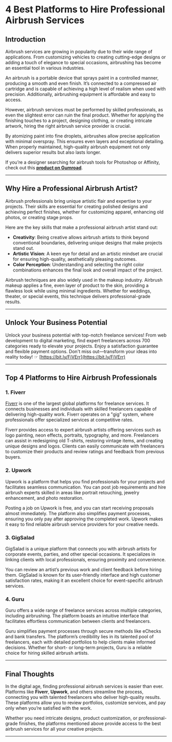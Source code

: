 # 4 Best Platforms to Hire Professional Airbrush Services

## Introduction

Airbrush services are growing in popularity due to their wide range of applications. From customizing vehicles to creating cutting-edge designs or adding a touch of elegance to special occasions, airbrushing has become an essential tool in various industries.

An airbrush is a portable device that sprays paint in a controlled manner, producing a smooth and even finish. It’s connected to a compressed air cartridge and is capable of achieving a high level of realism when used with precision. Additionally, airbrushing equipment is affordable and easy to access.

However, airbrush services must be performed by skilled professionals, as even the slightest error can ruin the final product. Whether for applying the finishing touches to a project, designing clothing, or creating intricate artwork, hiring the right airbrush service provider is crucial.

By atomizing paint into fine droplets, airbrushes allow precise application with minimal overspray. This ensures even layers and exceptional detailing. When properly maintained, high-quality airbrush equipment not only delivers superior results but also lasts longer.

If you’re a designer searching for airbrush tools for Photoshop or Affinity, check out this **[product on Gumroad](https://bit.ly/FiVErr)**.

---

## Why Hire a Professional Airbrush Artist?

Airbrush professionals bring unique artistic flair and expertise to your projects. Their skills are essential for creating polished designs and achieving perfect finishes, whether for customizing apparel, enhancing old photos, or creating stage props.

Here are the key skills that make a professional airbrush artist stand out:

- **Creativity**: Being creative allows airbrush artists to think beyond conventional boundaries, delivering unique designs that make projects stand out.
- **Artistic Vision**: A keen eye for detail and an artistic mindset are crucial for ensuring high-quality, aesthetically pleasing outcomes.
- **Color Perception**: Understanding and selecting the right color combinations enhances the final look and overall impact of the project.

Airbrush techniques are also widely used in the makeup industry. Airbrush makeup applies a fine, even layer of product to the skin, providing a flawless look while using minimal ingredients. Whether for weddings, theater, or special events, this technique delivers professional-grade results.

---

## Unlock Your Business Potential

Unlock your business potential with top-notch freelance services! From web development to digital marketing, find expert freelancers across 700 categories ready to elevate your projects. Enjoy a satisfaction guarantee and flexible payment options. Don't miss out—transform your ideas into reality today! ☞ [https://bit.ly/FiVErr](https://bit.ly/FiVErr)

---

## Top 4 Platforms to Hire Airbrush Professionals

### 1. Fiverr

[Fiverr](https://bit.ly/FiVErr) is one of the largest global platforms for freelance services. It connects businesses and individuals with skilled freelancers capable of delivering high-quality work. Fiverr operates on a "gig" system, where professionals offer specialized services at competitive rates.

Fiverr provides access to expert airbrush artists offering services such as logo painting, neon effects, portraits, typography, and more. Freelancers can assist in redesigning old T-shirts, restoring vintage items, and creating unique designs and logos. Clients can easily communicate with freelancers to customize their products and review ratings and feedback from previous buyers.

### 2. Upwork

Upwork is a platform that helps you find professionals for your projects and facilitates seamless communication. You can post job requirements and hire airbrush experts skilled in areas like portrait retouching, jewelry enhancement, and photo restoration.

Posting a job on Upwork is free, and you can start receiving proposals almost immediately. The platform also simplifies payment processes, ensuring you only pay after approving the completed work. Upwork makes it easy to find reliable airbrush service providers for your creative needs.

### 3. GigSalad

GigSalad is a unique platform that connects you with airbrush artists for corporate events, parties, and other special occasions. It specializes in linking clients with local professionals, ensuring proximity and convenience.

You can review an artist’s previous work and client feedback before hiring them. GigSalad is known for its user-friendly interface and high customer satisfaction rates, making it an excellent choice for event-specific airbrush services.

### 4. Guru

Guru offers a wide range of freelance services across multiple categories, including airbrushing. The platform boasts an intuitive interface that facilitates effortless communication between clients and freelancers.

Guru simplifies payment processes through secure methods like eChecks and bank transfers. The platform’s credibility lies in its talented pool of freelancers, each with detailed portfolios to help clients make informed decisions. Whether for short- or long-term projects, Guru is a reliable choice for hiring skilled airbrush artists.

---

## Final Thoughts

In the digital age, finding professional airbrush services is easier than ever. Platforms like **Fiverr**, **Upwork**, and others streamline the process, connecting you with talented freelancers who deliver high-quality results. These platforms allow you to review portfolios, customize services, and pay only when you’re satisfied with the work.

Whether you need intricate designs, product customization, or professional-grade finishes, the platforms mentioned above provide access to the best airbrush services for all your creative projects.

---
